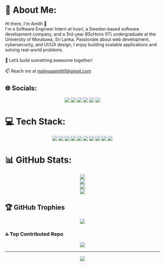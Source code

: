 # 💫 About Me:
Hi there, I'm Amith 👋<br>I'm a Software Engineer Intern at Irusri, a Sweden-based software development company, and a 3rd-year BScHons (IT) undergraduate at the University of Moratuwa, Sri Lanka. Passionate about web development, cybersecurity, and UI/UX design, I enjoy building scalable applications and solving real-world problems.<br><br>🚀 Let’s build something awesome together!<br><br>📫 Reach me at malingaamith1@gmail.com

## 🌐 Socials:
<p align="center">
  <a href="https://discord.gg/amithmalinga"><img src="https://img.shields.io/badge/Discord-%237289DA.svg?logo=discord&logoColor=white"/></a>
  <a href="https://www.facebook.com/amith.malinga.35"><img src="https://img.shields.io/badge/Facebook-%231877F2.svg?logo=Facebook&logoColor=white"/></a>
  <a href="https://www.instagram.com/amith_malinga/"><img src="https://img.shields.io/badge/Instagram-%23E4405F.svg?logo=Instagram&logoColor=white"/></a>
  <a href="https://www.linkedin.com/in/amith-malinga/"><img src="https://img.shields.io/badge/LinkedIn-%230077B5.svg?logo=linkedin&logoColor=white"/></a>
  <a href="https://medium.com/@amithmalinga"><img src="https://img.shields.io/badge/Medium-12100E?logo=medium&logoColor=white"/></a>
  <a href="mailto:malingaamith1@gmail.com"><img src="https://img.shields.io/badge/Email-D14836?logo=gmail&logoColor=white"/></a>
</p>

# 💻 Tech Stack:
<p align="center">
  <img src="https://img.shields.io/badge/c-%2300599C.svg?style=for-the-badge&logo=c&logoColor=white"/>
  <img src="https://img.shields.io/badge/c%23-%23239120.svg?style=for-the-badge&logo=csharp&logoColor=white"/>
  <img src="https://img.shields.io/badge/css3-%231572B6.svg?style=for-the-badge&logo=css3&logoColor=white"/>
  <img src="https://img.shields.io/badge/html5-%23E34F26.svg?style=for-the-badge&logo=html5&logoColor=white"/>
  <img src="https://img.shields.io/badge/java-%23ED8B00.svg?style=for-the-badge&logo=openjdk&logoColor=white"/>
  <img src="https://img.shields.io/badge/javascript-%23323330.svg?style=for-the-badge&logo=javascript&logoColor=%23F7DF1E"/>
  <img src="https://img.shields.io/badge/typescript-%23007ACC.svg?style=for-the-badge&logo=typescript&logoColor=white"/>
  <img src="https://img.shields.io/badge/.NET-5C2D91?style=for-the-badge&logo=.net&logoColor=white"/>
  <img src="https://img.shields.io/badge/react-%2320232a.svg?style=for-the-badge&logo=react&logoColor=%2361DAFB"/>
  <img src="https://img.shields.io/badge/mongodb-%234ea94b.svg?style=for-the-badge&logo=mongodb&logoColor=white"/>
</p>

# 📊 GitHub Stats:
<p align="center">
  <img src="https://github-readme-stats.vercel.app/api?username=AmithMalinga&theme=shadow_green&hide_border=false&include_all_commits=false&count_private=false"/>
  <br/>
  <img src="https://github-readme-streak-stats.herokuapp.com/?user=AmithMalinga&theme=shadow_green&hide_border=false"/>
  <br/>
  <img src="https://github-readme-stats.vercel.app/api/top-langs/?username=AmithMalinga&theme=shadow_green&hide_border=false&include_all_commits=false&count_private=false&layout=compact"/>
  <br/>
  <img src="https://github-readme-activity-graph.cyclic.app/graph?username=AmithMalinga&theme=github-green"/>
</p>

## 🏆 GitHub Trophies
<p align="center">
  <img src="https://github-profile-trophy.vercel.app/?username=AmithMalinga&theme=prussian&no-frame=false&no-bg=true&margin-w=4"/>
</p>

### 🔝 Top Contributed Repo
<p align="center">
  <img src="https://github-contributor-stats.vercel.app/api?username=AmithMalinga&limit=5&theme=dark&combine_all_yearly_contributions=true"/>
</p>

---
<p align="center">
  <a href="https://visitcount.itsvg.in">
    <img src="https://visitcount.itsvg.in/api?id=AmithMalinga&icon=0&color=11"/>
  </a>
</p>

<!-- Proudly created with GPRM ( https://gprm.itsvg.in ) -->
